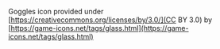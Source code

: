 Goggles icon provided under [https://creativecommons.org/licenses/by/3.0/](CC BY 3.0) by [https://game-icons.net/tags/glass.html](https://game-icons.net/tags/glass.html)
